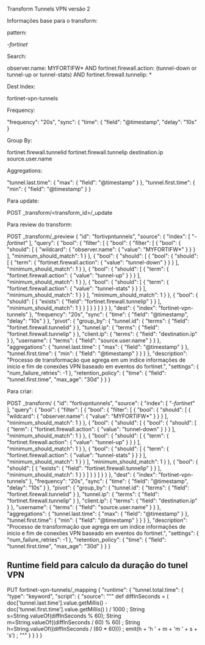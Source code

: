 Transform Tunnels VPN versão 2


Informações base para o transform:

pattern:

*-fortinet*

Search: 

observer.name: MYFORTIFW* AND fortinet.firewall.action: (tunnel-down or tunnel-up or tunnel-stats) AND fortinet.firewall.tunnelip: *

Dest Index:

fortinet-vpn-tunnels

Frequency:

"frequency": "20s",
  "sync": {
    "time": {
      "field": "@timestamp",
      "delay": "10s"
    }

Group By:

fortinet.firewall.tunnelid
fortinet.firewall.tunnelip
destination.ip
source.user.name

Aggregations:

"tunnel.last.time": {
  "max": {
    "field": "@timestamp"
  }
},
"tunnel.first.time": {
  "min": {
    "field": "@timestamp"
  }
}


Para update:

POST _transform/<transform_id>/_update

Para review do transform:

POST _transform/_preview
{
  "id": "fortivpntunnels",
  "source": {
    "index": [
      "*-fortinet*"
    ],
    "query": {
      "bool": {
        "filter": [
          {
            "bool": {
              "filter": [
                {
                  "bool": {
                    "should": [
                      {
                        "wildcard": {
                          "observer.name": {
                            "value": "MYFORTIFW*"
                          }
                        }
                      }
                    ],
                    "minimum_should_match": 1
                  }
                },
                {
                  "bool": {
                    "should": [
                      {
                        "bool": {
                          "should": [
                            {
                              "term": {
                                "fortinet.firewall.action": {
                                  "value": "tunnel-down"
                                }
                              }
                            }
                          ],
                          "minimum_should_match": 1
                        }
                      },
                      {
                        "bool": {
                          "should": [
                            {
                              "term": {
                                "fortinet.firewall.action": {
                                  "value": "tunnel-up"
                                }
                              }
                            }
                          ],
                          "minimum_should_match": 1
                        }
                      },
                      {
                        "bool": {
                          "should": [
                            {
                              "term": {
                                "fortinet.firewall.action": {
                                  "value": "tunnel-stats"
                                }
                              }
                            }
                          ],
                          "minimum_should_match": 1
                        }
                      }
                    ],
                    "minimum_should_match": 1
                  }
                },
                {
                  "bool": {
                    "should": [
                      {
                        "exists": {
                          "field": "fortinet.firewall.tunnelip"
                        }
                      }
                    ],
                    "minimum_should_match": 1
                  }
                }
              ]
            }
          }
        ]
      }
    }
  },
  "dest": {
    "index": "fortinet-vpn-tunnels"
  },
  "frequency": "20s",
  "sync": {
    "time": {
      "field": "@timestamp",
      "delay": "10s"
    }
  },
  "pivot": {
    "group_by": {
      "tunnel.id": {
        "terms": {
          "field": "fortinet.firewall.tunnelid"
        }
      },
      "tunnel.ip": {
        "terms": {
          "field": "fortinet.firewall.tunnelip"
        }
      },
      "client.ip": {
        "terms": {
          "field": "destination.ip"
        }
      },
      "username": {
        "terms": {
          "field": "source.user.name"
        }
      }
    },
    "aggregations": {
      "tunnel.last.time": {
        "max": {
          "field": "@timestamp"
        }
      },
      "tunnel.first.time": {
        "min": {
          "field": "@timestamp"
        }
      }
    }
  },
  "description": "Processo de transformação que agrega em um indice informações de inicio e fim de conexões VPN baseado em eventos do fortinet.",
  "settings": {
    "num_failure_retries": -1
  },
  "retention_policy": {
    "time": {
      "field": "tunnel.first.time",
      "max_age": "30d"
    }
  }
}


Para criar:

POST _transform/
{
  "id": "fortivpntunnels",
  "source": {
    "index": [
      "*-fortinet*"
    ],
    "query": {
      "bool": {
        "filter": [
          {
            "bool": {
              "filter": [
                {
                  "bool": {
                    "should": [
                      {
                        "wildcard": {
                          "observer.name": {
                            "value": "MYFORTIFW*"
                          }
                        }
                      }
                    ],
                    "minimum_should_match": 1
                  }
                },
                {
                  "bool": {
                    "should": [
                      {
                        "bool": {
                          "should": [
                            {
                              "term": {
                                "fortinet.firewall.action": {
                                  "value": "tunnel-down"
                                }
                              }
                            }
                          ],
                          "minimum_should_match": 1
                        }
                      },
                      {
                        "bool": {
                          "should": [
                            {
                              "term": {
                                "fortinet.firewall.action": {
                                  "value": "tunnel-up"
                                }
                              }
                            }
                          ],
                          "minimum_should_match": 1
                        }
                      },
                      {
                        "bool": {
                          "should": [
                            {
                              "term": {
                                "fortinet.firewall.action": {
                                  "value": "tunnel-stats"
                                }
                              }
                            }
                          ],
                          "minimum_should_match": 1
                        }
                      }
                    ],
                    "minimum_should_match": 1
                  }
                },
                {
                  "bool": {
                    "should": [
                      {
                        "exists": {
                          "field": "fortinet.firewall.tunnelip"
                        }
                      }
                    ],
                    "minimum_should_match": 1
                  }
                }
              ]
            }
          }
        ]
      }
    }
  },
  "dest": {
    "index": "fortinet-vpn-tunnels"
  },
  "frequency": "20s",
  "sync": {
    "time": {
      "field": "@timestamp",
      "delay": "10s"
    }
  },
  "pivot": {
    "group_by": {
      "tunnel.id": {
        "terms": {
          "field": "fortinet.firewall.tunnelid"
        }
      },
      "tunnel.ip": {
        "terms": {
          "field": "fortinet.firewall.tunnelip"
        }
      },
      "client.ip": {
        "terms": {
          "field": "destination.ip"
        }
      },
      "username": {
        "terms": {
          "field": "source.user.name"
        }
      }
    },
    "aggregations": {
      "tunnel.last.time": {
        "max": {
          "field": "@timestamp"
        }
      },
      "tunnel.first.time": {
        "min": {
          "field": "@timestamp"
        }
      }
    }
  },
  "description": "Processo de transformação que agrega em um indice informações de inicio e fim de conexões VPN baseado em eventos do fortinet.",
  "settings": {
    "num_failure_retries": -1
  },
  "retention_policy": {
    "time": {
      "field": "tunnel.first.time",
      "max_age": "30d"
    }
  }
}


## Runtime field para calculo da duração do tunel VPN

PUT fortinet-vpn-tunnels/_mapping
{
    "runtime": {
      "tunnel.total.time": {
        "type": "keyword",
        "script": {
          "source": """
            def diffInSeconds = ( doc['tunnel.last.time'].value.getMillis() - doc['tunnel.first.time'].value.getMillis() ) / 1000 ;
            String s=String.valueOf(diffInSeconds % 60);
            String m=String.valueOf((diffInSeconds / 60) % 60) ;
            String h=String.valueOf((diffInSeconds / (60 * 60))) ;
            emit(h + 'h ' + m + 'm ' + s + 's') ;
          """
        }
      }
    }
}
